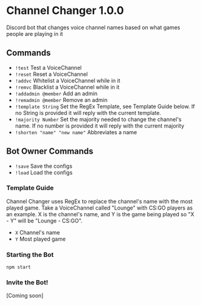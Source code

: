 # Channel Changer 1.0.0
Discord bot that changes voice channel names based on what games people are playing in it
## Commands
 - `!test` Test a VoiceChannel
 - `!reset` Reset a VoiceChannel
 - `!addvc` Whitelist a VoiceChannel while in it
 - `!remvc` Blacklist a VoiceChannel while in it
 - `!addadmin @member` Add an admin
 - `!remadmin @member` Remove an admin
 - `!template String` Set the RegEx Template, see Template Guide below. If no String is provided it will reply with the current template.
 - `!majority Number` Set the majority needed to change the channel's name. If no number is provided it will reply with the current majority
 - `!shorten "name" "new name"` Abbreviates a name

## Bot Owner Commands
 - `!save` Save the configs
 - `!load` Load the configs

### Template Guide
Channel Changer uses RegEx to replace the channel's name with the most played game. Take a VoiceChannel called "Lounge" with CS:GO players as an example. X is the channel's name, and Y is the game being played so "X - Y" will be "Lounge - CS:GO".
 - `X` Channel's name
 - `Y` Most played game

### Starting the Bot
`npm start`

### Invite the Bot!
[Coming soon]

